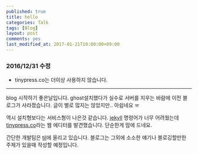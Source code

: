 ```yaml
---
published: true
title: hello
categories: Talk
tags: [Blog]
layout: post
comments: yes
last_modified_at: 2017-01-21T10:00:00+09:00
---
```


### 2016/12/31 수정

- tinypress.co는 더이상 사용하지 않습니다.

---

blog 시작하기 좋은날입니다. ghost설치했다가 실수로 서버를 지우는 바람에 이전 블로그가 사라졌습니다. 글이 별로 많지는 않았지만.. 아쉽네요 ㅠ

역시 설치형보다는 서비스형이 나은것 같습니다. [jekyll](https://jekyllrb.com/) 명령어가 너무 어려웠는데 [tinypress.co](http://tinypress.co)라는 웹 에디터를 발견했습니다. 단순한게 맘에 드네요.

간단한 개발팀은 [til](https://github.com/subicura/til)에 올리고 있습니다. 블로그는 그외에 소소한 얘기나 블로깅할만한 주제가 있을때 작성할 예정입니다.